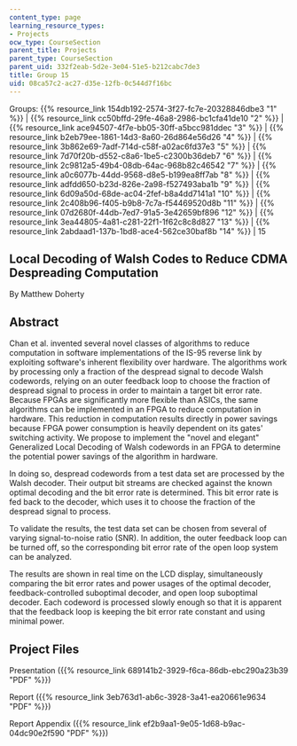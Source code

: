 ```yaml
---
content_type: page
learning_resource_types:
- Projects
ocw_type: CourseSection
parent_title: Projects
parent_type: CourseSection
parent_uid: 332f2eab-5d2e-3e04-51e5-b212cabc7de3
title: Group 15
uid: 08ca57c2-ac27-d35e-12fb-0c544d7f16bc
---
```


Groups: {{% resource_link 154db192-2574-3f27-fc7e-20328846dbe3 "1" %}} | {{% resource_link cc50bffd-29fe-46a8-2986-bc1cfa41de10 "2" %}} | {{% resource_link ace94507-4f7e-bb05-30ff-a5bcc981ddec "3" %}} | {{% resource_link b2eb79ee-1861-14d3-8a60-26d864e56d26 "4" %}} | {{% resource_link 3b862e69-7adf-714d-c58f-a02ac6fd37e3 "5" %}} | {{% resource_link 7d70f20b-d552-c8a6-1be5-c2300b36deb7 "6" %}} | {{% resource_link 2c9812a5-49b4-08db-64ac-968b82c46542 "7" %}} | {{% resource_link a0c6077b-44dd-9568-d8e5-b199ea8ff7ab "8" %}} | {{% resource_link adfdd650-b23d-826e-2a98-f527493aba1b "9" %}} | {{% resource_link 6d09a50d-68de-ac04-2fef-b8a4dd7141a1 "10" %}} | {{% resource_link 2c408b96-f405-b9b8-7c7a-f54469520d8b "11" %}} | {{% resource_link 07d2680f-44db-7ed7-91a5-3e42659bf896 "12" %}} | {{% resource_link 3ea44805-4a81-c281-22f1-1f62c8c8d827 "13" %}} | {{% resource_link 2abdaad1-137b-1bd8-ace4-562ce30baf8b "14" %}} | 15

Local Decoding of Walsh Codes to Reduce CDMA Despreading Computation
--------------------------------------------------------------------

By Matthew Doherty

Abstract
--------

Chan et al. invented several novel classes of algorithms to reduce computation in software implementations of the IS-95 reverse link by exploiting software's inherent flexibility over hardware. The algorithms work by processing only a fraction of the despread signal to decode Walsh codewords, relying on an outer feedback loop to choose the fraction of despread signal to process in order to maintain a target bit error rate. Because FPGAs are significantly more flexible than ASICs, the same algorithms can be implemented in an FPGA to reduce computation in hardware. This reduction in computation results directly in power savings because FPGA power consumption is heavily dependent on its gates' switching activity. We propose to implement the "novel and elegant" Generalized Local Decoding of Walsh codewords in an FPGA to determine the potential power savings of the algorithm in hardware.

In doing so, despread codewords from a test data set are processed by the Walsh decoder. Their output bit streams are checked against the known optimal decoding and the bit error rate is determined. This bit error rate is fed back to the decoder, which uses it to choose the fraction of the despread signal to process.

To validate the results, the test data set can be chosen from several of varying signal-to-noise ratio (SNR). In addition, the outer feedback loop can be turned off, so the corresponding bit error rate of the open loop system can be analyzed.

The results are shown in real time on the LCD display, simultaneously comparing the bit error rates and power usages of the optimal decoder, feedback-controlled suboptimal decoder, and open loop suboptimal decoder. Each codeword is processed slowly enough so that it is apparent that the feedback loop is keeping the bit error rate constant and using minimal power.

Project Files
-------------

Presentation ({{% resource_link 689141b2-3929-f6ca-86db-ebc290a23b39 "PDF" %}})

Report ({{% resource_link 3eb763d1-ab6c-3928-3a41-ea20661e9634 "PDF" %}})

Report Appendix ({{% resource_link ef2b9aa1-9e05-1d68-b9ac-04dc90e2f590 "PDF" %}})
